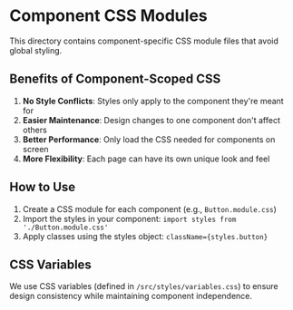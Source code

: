 # Component CSS Modules

This directory contains component-specific CSS module files that avoid global styling.

## Benefits of Component-Scoped CSS

1. **No Style Conflicts**: Styles only apply to the component they're meant for
2. **Easier Maintenance**: Design changes to one component don't affect others
3. **Better Performance**: Only load the CSS needed for components on screen
4. **More Flexibility**: Each page can have its own unique look and feel

## How to Use

1. Create a CSS module for each component (e.g., `Button.module.css`)
2. Import the styles in your component: `import styles from './Button.module.css'`
3. Apply classes using the styles object: `className={styles.button}`

## CSS Variables

We use CSS variables (defined in `/src/styles/variables.css`) to ensure design consistency while maintaining component independence.
